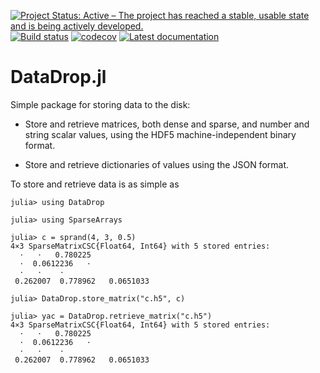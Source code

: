 [![Project Status: Active – The project has reached a stable, usable state and is being actively developed.](http://www.repostatus.org/badges/latest/active.svg)](http://www.repostatus.org/#active)
[![Build status](https://github.com/PetrKryslUCSD/DataDrop.jl/workflows/CI/badge.svg)](https://github.com/PetrKryslUCSD/DataDrop.jl/actions)
[![codecov](https://codecov.io/gh/PetrKryslUCSD/DataDrop.jl/branch/master/graph/badge.svg)](https://app.codecov.io/gh/PetrKryslUCSD/DataDrop.jl)
[![Latest documentation](https://img.shields.io/badge/docs-dev-blue.svg)](https://petrkryslucsd.github.io/DataDrop.jl/dev)

# DataDrop.jl

Simple package for storing data to the disk:

- Store and retrieve matrices, both dense and sparse, and number and string scalar values, using the HDF5 machine-independent binary format.

- Store and retrieve dictionaries of values using the JSON format.

To store and retrieve data is as simple as
```
julia> using DataDrop
   
julia> using SparseArrays  
   
julia> c = sprand(4, 3, 0.5)     
4×3 SparseMatrixCSC{Float64, Int64} with 5 stored entries:     
  ⋅   ⋅   0.780225   
  ⋅  0.0612236   ⋅   
  ⋅   ⋅    ⋅   
 0.262007  0.778962   0.0651033  
   
julia> DataDrop.store_matrix("c.h5", c)   
   
julia> yac = DataDrop.retrieve_matrix("c.h5")   
4×3 SparseMatrixCSC{Float64, Int64} with 5 stored entries:     
  ⋅   ⋅   0.780225   
  ⋅  0.0612236   ⋅   
  ⋅   ⋅    ⋅   
 0.262007  0.778962   0.0651033  
```


